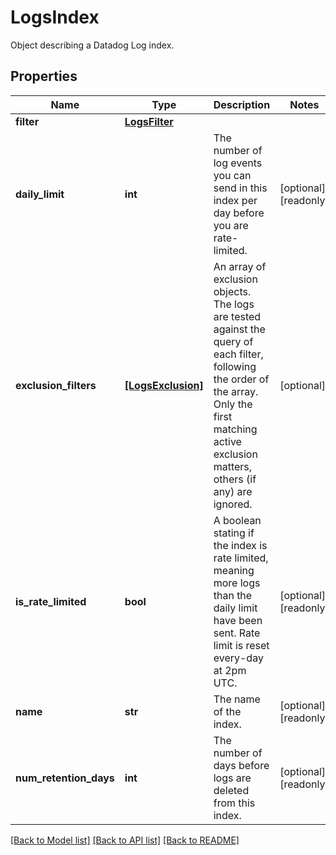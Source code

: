# LogsIndex

Object describing a Datadog Log index.
## Properties
Name | Type | Description | Notes
------------ | ------------- | ------------- | -------------
**filter** | [**LogsFilter**](LogsFilter.md) |  | 
**daily_limit** | **int** | The number of log events you can send in this index per day before you are rate-limited. | [optional] [readonly] 
**exclusion_filters** | [**[LogsExclusion]**](LogsExclusion.md) | An array of exclusion objects. The logs are tested against the query of each filter, following the order of the array. Only the first matching active exclusion matters, others (if any) are ignored. | [optional] 
**is_rate_limited** | **bool** | A boolean stating if the index is rate limited, meaning more logs than the daily limit have been sent. Rate limit is reset every-day at 2pm UTC. | [optional] [readonly] 
**name** | **str** | The name of the index. | [optional] [readonly] 
**num_retention_days** | **int** | The number of days before logs are deleted from this index. | [optional] [readonly] 

[[Back to Model list]](README.md#documentation-for-models) [[Back to API list]](README.md#documentation-for-api-endpoints) [[Back to README]](README.md)


